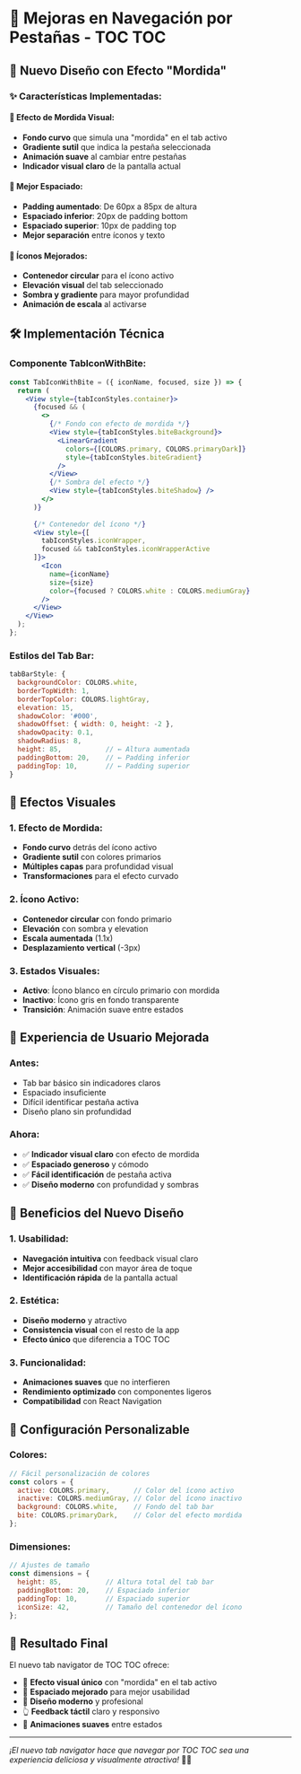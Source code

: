 # 🍪 Mejoras en Navegación por Pestañas - TOC TOC

## 🎨 **Nuevo Diseño con Efecto "Mordida"**

### ✨ **Características Implementadas:**

#### 🍪 **Efecto de Mordida Visual:**
- **Fondo curvo** que simula una "mordida" en el tab activo
- **Gradiente sutil** que indica la pestaña seleccionada
- **Animación suave** al cambiar entre pestañas
- **Indicador visual claro** de la pantalla actual

#### 📏 **Mejor Espaciado:**
- **Padding aumentado**: De 60px a 85px de altura
- **Espaciado inferior**: 20px de padding bottom
- **Espaciado superior**: 10px de padding top
- **Mejor separación** entre íconos y texto

#### 🎯 **Íconos Mejorados:**
- **Contenedor circular** para el ícono activo
- **Elevación visual** del tab seleccionado
- **Sombra y gradiente** para mayor profundidad
- **Animación de escala** al activarse

## 🛠️ **Implementación Técnica**

### **Componente TabIconWithBite:**
```jsx
const TabIconWithBite = ({ iconName, focused, size }) => {
  return (
    <View style={tabIconStyles.container}>
      {focused && (
        <>
          {/* Fondo con efecto de mordida */}
          <View style={tabIconStyles.biteBackground}>
            <LinearGradient
              colors={[COLORS.primary, COLORS.primaryDark]}
              style={tabIconStyles.biteGradient}
            />
          </View>
          {/* Sombra del efecto */}
          <View style={tabIconStyles.biteShadow} />
        </>
      )}
      
      {/* Contenedor del ícono */}
      <View style={[
        tabIconStyles.iconWrapper,
        focused && tabIconStyles.iconWrapperActive
      ]}>
        <Icon 
          name={iconName} 
          size={size} 
          color={focused ? COLORS.white : COLORS.mediumGray} 
        />
      </View>
    </View>
  );
};
```

### **Estilos del Tab Bar:**
```jsx
tabBarStyle: { 
  backgroundColor: COLORS.white,
  borderTopWidth: 1,
  borderTopColor: COLORS.lightGray,
  elevation: 15,
  shadowColor: '#000',
  shadowOffset: { width: 0, height: -2 },
  shadowOpacity: 0.1,
  shadowRadius: 8,
  height: 85,           // ← Altura aumentada
  paddingBottom: 20,    // ← Padding inferior
  paddingTop: 10,       // ← Padding superior
}
```

## 🎨 **Efectos Visuales**

### **1. Efecto de Mordida:**
- **Fondo curvo** detrás del ícono activo
- **Gradiente sutil** con colores primarios
- **Múltiples capas** para profundidad visual
- **Transformaciones** para el efecto curvado

### **2. Ícono Activo:**
- **Contenedor circular** con fondo primario
- **Elevación** con sombra y elevation
- **Escala aumentada** (1.1x)
- **Desplazamiento vertical** (-3px)

### **3. Estados Visuales:**
- **Activo**: Ícono blanco en círculo primario con mordida
- **Inactivo**: Ícono gris en fondo transparente
- **Transición**: Animación suave entre estados

## 📱 **Experiencia de Usuario Mejorada**

### **Antes:**
- Tab bar básico sin indicadores claros
- Espaciado insuficiente
- Difícil identificar pestaña activa
- Diseño plano sin profundidad

### **Ahora:**
- ✅ **Indicador visual claro** con efecto de mordida
- ✅ **Espaciado generoso** y cómodo
- ✅ **Fácil identificación** de pestaña activa
- ✅ **Diseño moderno** con profundidad y sombras

## 🎯 **Beneficios del Nuevo Diseño**

### **1. Usabilidad:**
- **Navegación intuitiva** con feedback visual claro
- **Mejor accesibilidad** con mayor área de toque
- **Identificación rápida** de la pantalla actual

### **2. Estética:**
- **Diseño moderno** y atractivo
- **Consistencia visual** con el resto de la app
- **Efecto único** que diferencia a TOC TOC

### **3. Funcionalidad:**
- **Animaciones suaves** que no interfieren
- **Rendimiento optimizado** con componentes ligeros
- **Compatibilidad** con React Navigation

## 🔧 **Configuración Personalizable**

### **Colores:**
```javascript
// Fácil personalización de colores
const colors = {
  active: COLORS.primary,      // Color del ícono activo
  inactive: COLORS.mediumGray, // Color del ícono inactivo
  background: COLORS.white,    // Fondo del tab bar
  bite: COLORS.primaryDark,    // Color del efecto mordida
};
```

### **Dimensiones:**
```javascript
// Ajustes de tamaño
const dimensions = {
  height: 85,           // Altura total del tab bar
  paddingBottom: 20,    // Espaciado inferior
  paddingTop: 10,       // Espaciado superior
  iconSize: 42,         // Tamaño del contenedor del ícono
};
```

## 🚀 **Resultado Final**

El nuevo tab navigator de TOC TOC ofrece:

- 🍪 **Efecto visual único** con "mordida" en el tab activo
- 📏 **Espaciado mejorado** para mejor usabilidad
- 🎨 **Diseño moderno** y profesional
- 👆 **Feedback táctil** claro y responsivo
- 🔄 **Animaciones suaves** entre estados

---

*¡El nuevo tab navigator hace que navegar por TOC TOC sea una experiencia deliciosa y visualmente atractiva!* 🍪✨